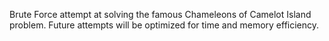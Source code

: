 Brute Force attempt at solving the famous Chameleons of Camelot Island problem.
Future attempts will be optimized for time and memory efficiency.
